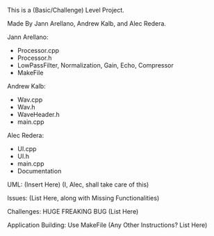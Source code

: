 This is a (Basic/Challenge) Level Project.

Made By Jann Arellano, Andrew Kalb, and Alec Redera.

Jann Arellano:
- Processor.cpp
- Processor.h
- LowPassFilter, Normalization, Gain, Echo, Compressor
- MakeFile

Andrew Kalb:
- Wav.cpp
- Wav.h
- WaveHeader.h
- main.cpp

Alec Redera:
- UI.cpp
- UI.h
- main.cpp
- Documentation

UML:
(Insert Here)
(I, Alec, shall take care of this)

Issues:
(List Here, along with Missing Functionalities)

Challenges:
HUGE FREAKING BUG
(List Here)

Application Building:
Use MakeFile
(Any Other Instructions? List Here)